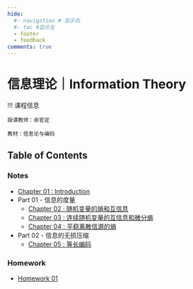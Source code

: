 ```yaml
---
hide:
  #- navigation # 显示右
  #- toc #显示左
  - footer
  - feedback
comments: true
--- 
```


# 信息理论｜Information Theory

!!! 课程信息

	授课教师：余官定
	
	教材：信息论与编码

## Table of Contents

### Notes

- [Chapter 01 : Introduction](Chapter%201/)
- Part 01 - 信息的度量
	- [Chapter 02 : 随机变量的熵和互信息](Chapter%202/)
	- [Chapter 03 : 连续随机变量的互信息和微分熵](Chapter%203/)
	- [Chapter 04 : 平稳离散信源的熵](Chapter%204/)
- Part 02 - 信息的无损压缩
	- [Chapter 05 : 等长编码](Chapter%205/)

### Homework

- [Homework 01](Homework%201/)
